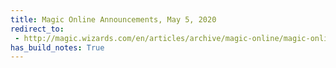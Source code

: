 ```yaml
---
title: Magic Online Announcements, May 5, 2020
redirect_to:
 - http://magic.wizards.com/en/articles/archive/magic-online/magic-online-announcements-may-5-2020
has_build_notes: True
---
```

